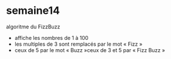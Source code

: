 # semaine14

algoritme du FizzBuzz <br>
<ul>
<li>affiche les nombres de 1 à 100 </li>
<li>les multiples de 3 sont remplacés par le mot « Fizz »</li>
<li>ceux de 5 par le mot « Buzz »ceux de 3 et 5 par « Fizz Buzz »</li>
</ul>
